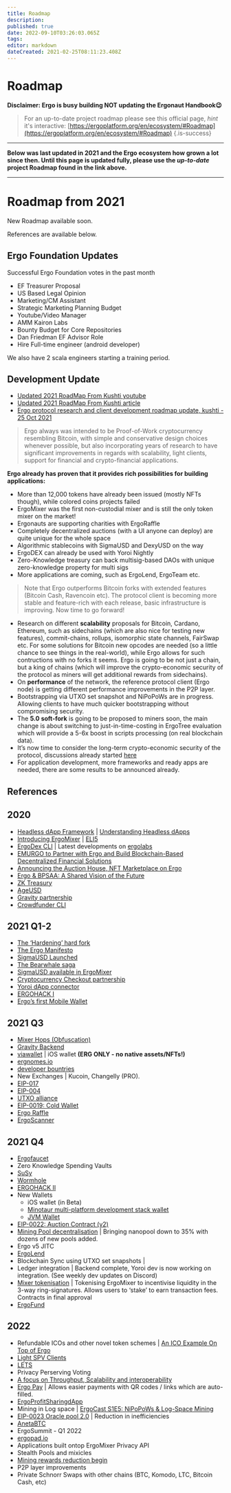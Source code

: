 ```yaml
---
title: Roadmap
description: 
published: true
date: 2022-09-10T03:26:03.065Z
tags: 
editor: markdown
dateCreated: 2021-02-25T08:11:23.408Z
---
```


# Roadmap

**Disclaimer: Ergo is busy building NOT updating the Ergonaut Handbook😉** 
> For an up-to-date project roadmap please see this official page, 
*hint* it's interactive: 
[https://ergoplatform.org/en/ecosystem/#Roadmap](https://ergoplatform.org/en/ecosystem/#Roadmap)
{.is-success}
------

**Below was last updated in 2021 and the Ergo ecosystem how grown a lot since then. Until this page is updated fully, please use the *up-to-date* project Roadmap found in the link above.**

---

# Roadmap from 2021

New Roadmap available soon.

References are available below.

## Ergo Foundation Updates

Successful Ergo Foundation votes in the past month

-   EF Treasurer Proposal
-   US Based Legal Opinion
-   Marketing/CM Assistant
-   Strategic Marketing Planning Budget
-   Youtube/Video Manager
-   AMM Kairon Labs
-   Bounty Budget for Core Repositories
-   Dan Friedman EF Advisor Role
-   Hire Full-time engineer (android developer)

We also have 2 scala engineers starting a training period.

## Development Update

-   [Updated 2021 RoadMap From Kushti youtube](https://www.youtube.com/watch?v=QCMpVRVrHqI&t=128s)
-   [Updated 2021 RoadMap From Kushti article](https://ergoplatform.org/en/blog/2021-07-13-updated-2021-roadmap-from-kushti/)
-   [Ergo protocol research and client development roadmap update, kushti - 25 Oct 2021](https://www.reddit.com/r/ergonauts/comments/qfjhw4/ergo_protocol_research_and_client_development/)

> Ergo always was intended to be Proof-of-Work cryptocurrency resembling Bitcoin, with simple and conservative design choices whenever possible, but also incorporating years of research to have significant improvements in regards with scalability, light clients, support for financial and crypto-financial applications.

**Ergo already has proven that it provides rich possibilities for building applications:**

-   More than 12,000 tokens have already been issued (mostly NFTs though), while colored coins projects failed
-   ErgoMixer was the first non-custodial mixer and is still the only token mixer on the market!
-   Ergonauts are supporting charities with ErgoRaffle
-   Completely decentralized auctions (with a UI anyone can deploy) are quite unique for the whole space
-   Algorithmic stablecoins with SigmaUSD and DexyUSD on the way
-   ErgoDEX can already be used with Yoroi Nightly
-   Zero-Knowledge treasury can back multisig-based DAOs with unique zero-knowledge property for multi sigs
-   More applications are coming, such as ErgoLend, ErgoTeam etc.

> Note that Ergo outperforms Bitcoin forks with extended features (Bitcoin Cash, Ravencoin etc). The protocol client is becoming more stable and feature-rich with each release, basic infrastructure is improving. Now time to go forward!

-   Research on different **scalability** proposals for Bitcoin, Cardano, Ethereum, such as sidechains (which are also nice for testing new features), commit-chains, rollups, isomorphic state channels, FairSwap etc. For some solutions for Bitcoin new opcodes are needed (so a little chance to see things in the real-world), while Ergo allows for such contructions with no forks it seems. Ergo is going to be not just a chain, but a king of chains (which will improve the crypto-economic security of the protocol as miners will get additional rewards from sidechains).
-   On **performance** of the network, the reference protocol client (Ergo node) is getting different performance improvements in the P2P layer.
-   Bootstrapping via UTXO set snapshot and NiPoPoWs are in progress. Allowing clients to have much quicker bootstrapping without compromising security.
-   The **5.0 soft-fork** is going to be proposed to miners soon, the main change is about switching to just-in-time-costing in ErgoTree evaluation which will provide a 5-6x boost in scripts processing (on real blockchain data).
-   It’s now time to consider the long-term crypto-economic security of the protocol, discussions already started [here](https://www.ergoforum.org/t/ergo-emission-details-retargeting-via-a-soft-fork/2778/7)
-   For application development, more frameworks and ready apps are needed, there are some results to be announced already.

## References

## 2020

-   [Headless dApp Framework](https://ergoplatform.org/en/blog/2020-12-08-ergo-headless-dapp-framework-now-available/) | [Understanding Headless dApps](https://www.youtube.com/watch?v=temmjyKpsEU)
-   [Introducing ErgoMixer](https://ergoplatform.org/en/blog/2020_03_20_ergo_mixer/) | [ELI5](https://ergoplatform.org/en/blog/2021-05-12-ergomixer/)
-   [ErgoDex CLI](https://github.com/ergoplatform/ergo-dex) | Latest developments on [ergolabs](https://github.com/ergolabs)
-   [EMURGO to Partner with Ergo and Build Blockchain-Based Decentralized Financial Solutions](https://emurgo.io/en/blog/emurgo-to-partner-with-ergo-and-build-blockchain-based-decentralized-financial-solutions)
-   [Announcing the Auction House, NFT Marketplace on Ergo](https://ergoplatform.org/en/blog/2020-10-16-announcing-the-auction-house-nft-marketplace-on-ergo/)
-   [Ergo & BPSAA: A Shared Vision of the Future](https://ergoplatform.org/en/blog/2021-07-28-ergo-bpsaa-a-shared-vision-of-the-future/)
-   [ZK Treasury](https://ergoplatform.org/en/blog/2020-09-04-announcing-the-zk-treasury-on-ergo/)
-   [AgeUSD](https://ergoplatform.org/en/blog/2021-02-05-building-ergo-how-the-ageusd-stablecoin-works/)
-   [Gravity partnership](https://medium.com/wavesprotocol/waves-partners-with-ergo-to-foster-interoperability-solutions-via-gravity-e184bca91d71)
-   [Crowdfunder CLI](https://ergoplatform.org/en/blog/2019_09_06_crowdfund/)

## 2021 Q1-2

-   [The ‘Hardening’ hard fork](https://www.ergoforum.org/t/hardening-hard-fork-post-mortem/599)
-   [The Ergo Manifesto](https://ergoplatform.org/en/blog/2021-04-26-the-ergo-manifesto/)
-   [SigmaUSD Launched](https://ergoplatform.org/en/blog/2021_02_26-sigmausd-released/)
-   [The Bearwhale saga](https://ergoplatform.org/en/blog/2021-05-13-bearwhale-saga/)
-   [SigmaUSD available in ErgoMixer](https://twitter.com/ergoplatformorg/status/1378985675823976461)
-   [Cryptocurrency Checkout partnership](https://twitter.com/crypto_checkout/status/1389972682561638409?s=20)
-   [Yoroi dApp connector](https://emurgo.io/blog/emurgo-is-thrilled-to-announce-the-yoroi-dapp-connector)
-   [ERGOHACK I](https://ergoplatform.org/en/blog/2021-06-19-ergohack/)
-   [Ergo’s first Mobile Wallet](https://ergoplatform.org/en/blog/2021-07-29-ergo-for-android-released/)

## 2021 Q3

-   [Mixer Hops (Obfuscation)](https://ergoplatform.org/en/blog/2021-07-16-ergoutils-a-how-to-guide/)
-   [Gravity Backend](https://github.com/ErgoGravity)
-   [viawallet](https://twitter.com/ergoplatformorg/status/1434924605949550602) | iOS wallet **(ERG ONLY - no native assets/NFTs!)**
-   [ergnomes.io](https://ergnomes.io/)
-   [developer bountries](https://ergoplatform.org/en/blog/2021-07-01-grow-ergo/)
-   New Exchanges | Kucoin, Changelly (PRO).
-   [EIP-017](https://github.com/ergoplatform/eips/blob/master/eip-0017.md)
-   [EIP-004](https://github.com/ergoplatform/eips/blob/master/eip-0004.md)
-   [UTXO alliance](https://ergoplatform.org/en/blog/2021-09-26-the-utxo-alliance/)
-   [EIP-0019: Cold Wallet](https://github.com/ergoplatform/eips/pull/36)
-   [Ergo Raffle](https://ergoplatform.org/en/blog/2021-09-02-ergo-raffle/)
-   [ErgoScanner](https://github.com/ergoplatform/scanner/)

## 2021 Q4

-   [Ergofaucet](https://ergofaucet.org/)
-   Zero Knowledge Spending Vaults
-   [SuSy](https://ergoplatform.org/en/blog/2021-08-16-ergo-graviton-partnership/)
-   [Wormhole](https://wormholebridge.com/#/)
-   [ERGOHACK II](https://ergoplatform.org/en/blog/2021-09-07-ergohack-ii/)
-   New Wallets
    -   iOS wallet (in Beta)
    -   [Minotaur multi-platform development stack wallet](https://www.ergoforum.org/t/multi-platform-development-stack/2874)
    -   [JVM Wallet](https://t.me/ChatJavaErgoWallet)
-   [EIP-0022: Auction Contract (v2)](https://github.com/ergoplatform/eips/pull/39)
-   [Mining Pool decentralisation](https://miningpoolstats.stream/ergo) | Bringing nanopool down to 35% with dozens of new pools added.
-   Ergo v5 JITC
-   [ErgoLend](https://www.ergolend.org/#)
-   Blockchain Sync using UTXO set snapshots |
-   Ledger integration | Backend complete, Yoroi dev is now working on integration. (See weekly dev updates on Discord)
-   [Mixer tokenisation](https://www.ergoforum.org/t/a-solution-for-staking/1057) | Tokenising ErgoMixer to incentivise liquidity in the 3-way ring-signatures. Allows users to ‘stake’ to earn transaction fees. Contracts in final approval
-   [ErgoFund](https://ergoplatform.org/en/blog/2019_09_06_crowdfund/)

## 2022

-   Refundable ICOs and other novel token schemes | [An ICO Example On Top of Ergo](https://ergoplatform.org/en/blog/2019_04_10-ico-example/)
-   [Light SPV Clients](https://ergoplatform.org/en/blog/2020_05_08_lite_full_nodes/)
-   [LETS](https://ergoplatform.org/en/blog/2021-07-01-lets-start-the-discussion/)
-   Privacy Perserving Voting
-   [A focus on Throughput, Scalability and interoperability](https://ergoplatform.org/en/blog/2021-07-13-updated-2021-roadmap-from-kushti/)
-   [Ergo Pay](https://github.com/ergoplatform/eips/pull/37) | Allows easier payments with QR codes / links which are auto-filled.
-   [ErgoProfitSharingdApp](https://github.com/mhssamadani/ErgoProfitSharingDapp)
-   Mining in Log space | [ErgoCast S1E5: NiPoPoWs & Log-Space Mining  
    ](https://www.youtube.com/watch?v=OUjxar1WCmo)
-   [EIP-0023 Oracle pool 2.0](https://github.com/ergoplatform/eips/pull/41) | Reduction in inefficiencies
-   [AnetaBTC](https://twitter.com/AnetaBTC)
-   ErgoSummit - Q1 2022
-   [ergopad.io](https://ergopad.io)
-   Applications built ontop ErgoMixer Privacy API
-   Stealth Pools and mixicles
-   [Mining rewards reduction begin](https://docs.google.com/spreadsheets/d/1c8fa4Qalf49WbdStwNaexLa4qOybwgvDBDiyzrIH9D4/edit#gid=0)
-   P2P layer improvements
-   Private Schnorr Swaps with other chains (BTC, Komodo, LTC, Bitcoin Cash, etc)